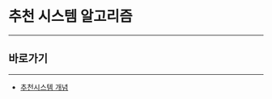 # 추천 시스템 알고리즘

---

## 바로가기

---

- [추천시스템 개념](https://github.com/wjsrlahrlco1998/TIL/blob/master/Recommendation_system/What_Recommendation_system.md)
